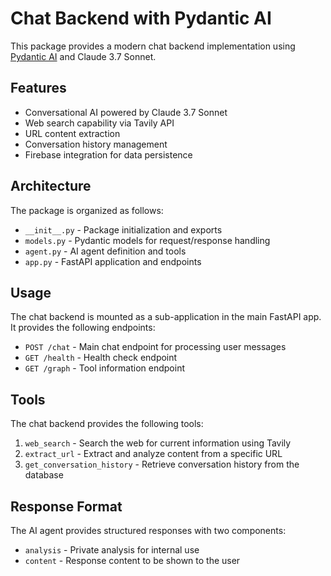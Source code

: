 # Chat Backend with Pydantic AI

This package provides a modern chat backend implementation using [Pydantic AI](https://ai.pydantic.dev/) and Claude 3.7 Sonnet.

## Features

- Conversational AI powered by Claude 3.7 Sonnet
- Web search capability via Tavily API
- URL content extraction
- Conversation history management
- Firebase integration for data persistence

## Architecture

The package is organized as follows:

- `__init__.py` - Package initialization and exports
- `models.py` - Pydantic models for request/response handling
- `agent.py` - AI agent definition and tools
- `app.py` - FastAPI application and endpoints

## Usage

The chat backend is mounted as a sub-application in the main FastAPI app. It provides the following endpoints:

- `POST /chat` - Main chat endpoint for processing user messages
- `GET /health` - Health check endpoint
- `GET /graph` - Tool information endpoint

## Tools

The chat backend provides the following tools:

1. `web_search` - Search the web for current information using Tavily
2. `extract_url` - Extract and analyze content from a specific URL
3. `get_conversation_history` - Retrieve conversation history from the database

## Response Format

The AI agent provides structured responses with two components:
- `analysis` - Private analysis for internal use
- `content` - Response content to be shown to the user 